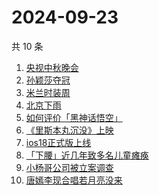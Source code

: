 # 2024-09-23

共 10 条

<!-- BEGIN -->
<!-- 最后更新时间 Mon Sep 23 2024 03:10:18 GMT+0800 (China Standard Time) -->

1. [央视中秋晚会](https://www.zhihu.com/search?q=%E5%A4%AE%E8%A7%86%E4%B8%AD%E7%A7%8B%E6%99%9A%E4%BC%9A)
1. [孙颖莎夺冠](https://www.zhihu.com/search?q=%E5%AD%99%E9%A2%96%E8%8E%8E%E5%A4%BA%E5%86%A0)
1. [米兰时装周](https://www.zhihu.com/search?q=%E7%B1%B3%E5%85%B0%E6%97%B6%E8%A3%85%E5%91%A8)
1. [北京下雨](https://www.zhihu.com/search?q=%E5%8C%97%E4%BA%AC%E4%B8%8B%E9%9B%A8)
1. [如何评价「黑神话悟空」](https://www.zhihu.com/search?q=%E5%A6%82%E4%BD%95%E8%AF%84%E4%BB%B7%E3%80%8C%E9%BB%91%E7%A5%9E%E8%AF%9D%E6%82%9F%E7%A9%BA%E3%80%8D)
1. [《里斯本丸沉没》上映](https://www.zhihu.com/search?q=%E3%80%8A%E9%87%8C%E6%96%AF%E6%9C%AC%E4%B8%B8%E6%B2%89%E6%B2%A1%E3%80%8B%E4%B8%8A%E6%98%A0)
1. [ios18正式版上线](https://www.zhihu.com/search?q=ios18%E6%AD%A3%E5%BC%8F%E7%89%88%E4%B8%8A%E7%BA%BF)
1. [「下腰」近几年致多名儿童瘫痪](https://www.zhihu.com/search?q=%E3%80%8C%E4%B8%8B%E8%85%B0%E3%80%8D%E8%BF%91%E5%87%A0%E5%B9%B4%E8%87%B4%E5%A4%9A%E5%90%8D%E5%84%BF%E7%AB%A5%E7%98%AB%E7%97%AA)
1. [小杨哥公司被立案调查](https://www.zhihu.com/search?q=%E5%B0%8F%E6%9D%A8%E5%93%A5%E5%85%AC%E5%8F%B8%E8%A2%AB%E7%AB%8B%E6%A1%88%E8%B0%83%E6%9F%A5)
1. [唐嫣李现合唱若月亮没来](https://www.zhihu.com/search?q=%E5%94%90%E5%AB%A3%E6%9D%8E%E7%8E%B0%E5%90%88%E5%94%B1%E8%8B%A5%E6%9C%88%E4%BA%AE%E6%B2%A1%E6%9D%A5)

<!-- END -->
